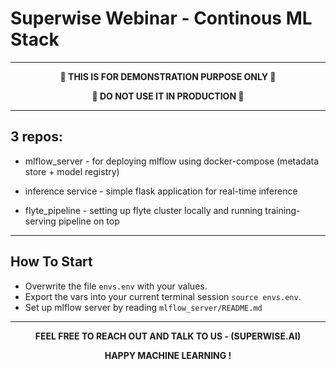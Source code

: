 # Superwise Webinar - Continous ML Stack

***

<p align="center" width="100%">
<b>🚧 THIS IS FOR DEMONSTRATION PURPOSE ONLY 🚧</b>
<p align="center" width="100%">
<b>🚧 DO NOT USE IT IN PRODUCTION 🚧</b>

***
## 3 repos:

- mlflow_server - for deploying mlflow using docker-compose (metadata store + model registry)

- inference service - simple flask application for real-time inference

- flyte_pipeline - setting up flyte cluster locally and running training-serving pipeline on top

***
## How To Start

- Overwrite the file `envs.env` with your values.
- Export the vars into your current terminal session `source envs.env`.
- Set up mlflow server by reading `mlflow_server/README.md`

***
<p align="center" width="100%">
<b> FEEL FREE TO REACH OUT AND TALK TO US - (SUPERWISE.AI)</b>
<p align="center" width="100%">
<b> HAPPY MACHINE LEARNING !</b>
